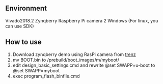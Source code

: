 ## Environment
Vivado2018.2
Zynqberry
Raspberry Pi camera 2
Windows (For linux, you can use SDK)

## How to use
1. Download zynqberry demo using RasPi camera from [trenz](https://shop.trenz-electronic.de/en/Download/?path=Trenz_Electronic/Modules_and_Module_Carriers/special/TE0726/Reference_Design)
1. mv BOOT.bin to /prebuild/boot_images/m/myboot/
1. edit design_basic_settings.cmd and rewrite @set SWAPP=u-boot to @set SWAPP=myboot
1. exec program_flash_binfile.cmd
